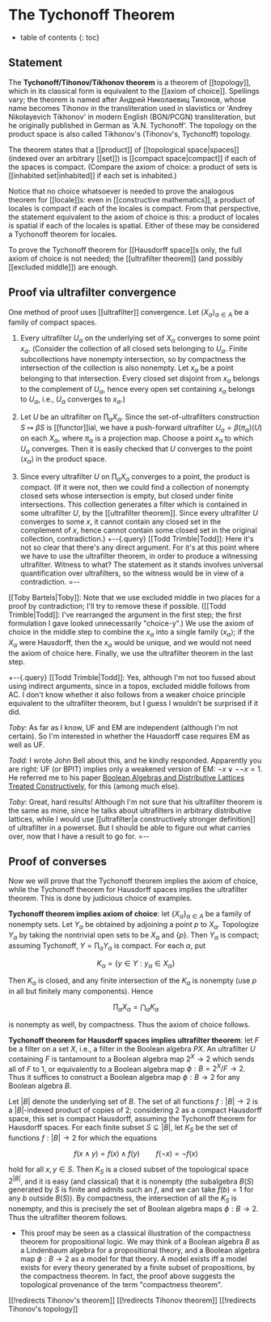 # The Tychonoff Theorem
* table of contents
{: toc}

## Statement 

The **Tychonoff/Tihonov/Tikhonov theorem** is a theorem of [[topology]], which in its classical form is equivalent to the [[axiom of choice]].  Spellings vary; the theorem is named after Андрей Николаевиц Тихонов, whose name becomes Tihonov in the transliteration used in slavistics or 'Andrey Nikolayevich Tikhonov' in modern English (BGN/PCGN) transliteration, 
but he originally published in German as 'A.N. Tychonoff'. The topology on the product space is also called Tikhonov's (Tihonov's, Tychonoff) topology.

The theorem states that a [[product]] of [[topological space|spaces]] (indexed over an arbitrary [[set]]) is [[compact space|compact]] if each of the spaces is compact. (Compare the axiom of choice: a product of sets is [[inhabited set|inhabited]] if each set is inhabited.) 

Notice that no choice whatsoever is needed to prove the analogous theorem for [[locale]]s: even in [[constructive mathematics]], a product of locales is compact if each of the locales is compact.  From that perspective, the statement equivalent to the axiom of choice is this: a product of locales is spatial if each of the locales is spatial.  Either of these may be considered a Tychonoff theorem for locales.

To prove the Tychonoff theorem for [[Hausdorff space]]s only, the full axiom of choice is not needed; the [[ultrafilter theorem]] (and possibly [[excluded middle]]) are enough.


## Proof via ultrafilter convergence 

One method of proof uses [[ultrafilter]] convergence. Let $\langle X_\alpha \rangle_{\alpha \in A}$ be a family of compact spaces. 

1. Every ultrafilter $U_\alpha$ on the underlying set of $X_\alpha$ converges to some point $x_\alpha$. (Consider the collection of all closed sets belonging to $U_\alpha$. Finite subcollections have nonempty intersection, so by compactness the intersection of the collection is also nonempty. Let $x_\alpha$ be a point belonging to that intersection. Every closed set disjoint from $x_\alpha$ belongs to the complement of $U_\alpha$, hence every open set containing $x_\alpha$ belongs to $U_\alpha$, i.e., $U_\alpha$ converges to $x_\alpha$.)

1. Let $U$ be an ultrafilter on $\prod_\alpha X_\alpha$. Since the set-of-ultrafilters construction $S \mapsto \beta S$ is [[functor]]ial, we have a push-forward ultrafilter $U_\alpha = \beta(\pi_\alpha)(U)$ on each $X_\alpha$, where $\pi_\alpha$ is a projection map. Choose a point $x_\alpha$ to which $U_\alpha$ converges. Then it is easily checked that $U$ converges to the point $\langle x_\alpha \rangle$ in the product space.

1. Since every ultrafilter $U$ on $\prod_\alpha X_\alpha$ converges to a point, the product is compact. (If it were not, then we could find a collection of nonempty closed sets whose intersection is empty, but closed under finite intersections. This collection generates a filter which is contained in some ultrafilter $U$, by the [[ultrafilter theorem]]. Since every ultrafilter $U$ converges to some $x$, it cannot contain any closed set in the complement of $x$, hence cannot contain some closed set in the original collection, contradiction.) 
+--{.query}
[[Todd Trimble|Todd]]: Here it's not so clear that there's any direct argument. For it's at this point where we have to use the ultrafilter theorem, in order to produce a witnessing ultrafilter. Witness to what? The statement as it stands involves universal quantification over ultrafilters, so the witness would be in view of a contradiction.
=--
 
[[Toby Bartels|Toby]]: Note that we use excluded middle in two places for a proof by contradiction; I\'ll try to remove these if possible. ([[Todd Trimble|Todd]]: I've rearranged the argument in the first step; the first formulation I gave looked unnecessarily "choice-y".) We use the axiom of choice in the middle step to combine the $x_\alpha$ into a single family $\langle x_\alpha \rangle$; if the $X_\alpha$ were Hausdorff, then the $x_\alpha$ would be unique, and we would not need the axiom of choice here.  Finally, we use the ultrafilter theorem in the last step.

+--{.query} 
[[Todd Trimble|Todd]]: Yes, although I'm not too fussed about using indirect arguments, since in a topos, excluded middle follows from AC. I don't know whether it also follows from a weaker choice principle equivalent to the ultrafilter theorem, but I guess I wouldn't be surprised if it did. 

_Toby_:  As far as I know, UF and EM are independent (although I\'m not certain).  So I\'m interested in whether the Hausdorff case requires EM as well as UF.

_Todd_: I wrote John Bell about this, and he kindly responded. Apparently you are right: UF (or BPIT) implies only a weakened version of EM: $\neg x \vee \neg\neg x = 1$. He referred me to his paper <a href="http://publish.uwo.ca/~jbell/BOOLCON.pdf">Boolean Algebras and Distributive Lattices Treated Constructively</a>, for this (among much else). 

_Toby_:  Great, hard results!  Although I\'m not sure that his ultrafilter theorem is the same as mine, since he talks about ultrafilters in arbitrary distributive lattices, while I would use [[ultrafilter|a constructively stronger definition]] of ultrafilter in a powerset.  But I should be able to figure out what carries over, now that I have a result to go for.
=--


## Proof of converses

Now we will prove that the Tychonoff theorem implies the axiom of choice, while the Tychonoff theorem for Hausdorff spaces implies the ultrafilter theorem.  This is done by judicious choice of examples.

**Tychonoff theorem implies axiom of choice**: let $\{X_\alpha\}_{\alpha \in A}$ be a family of nonempty sets. Let $Y_\alpha$ be obtained by adjoining a point $p$ to $X_\alpha$. Topologize $Y_\alpha$ by taking the nontrivial open sets to be $X_\alpha$ and $\{p\}$. Then $Y_\alpha$ is compact; assuming Tychonoff, $Y = \prod_\alpha Y_\alpha$ is compact. For each $\alpha$, put 

$$K_\alpha = \{y \in Y: y_\alpha \in X_\alpha\}$$ 

Then $K_\alpha$ is closed, and any finite intersection of the $K_\alpha$ is nonempty (use $p$ in all but finitely many components). Hence 

$$\prod_\alpha X_\alpha = \bigcap_\alpha K_\alpha$$ 

is nonempty as well, by compactness. Thus the axiom of choice follows. 

**Tychonoff theorem for Hausdorff spaces implies ultrafilter theorem**: let $F$ be a filter on a set $X$, i.e., a filter in the Boolean algebra $P X$. An ultrafilter $U$ containing $F$ is tantamount to a Boolean algebra map $2^X \to 2$ which sends all of $F$ to 1, or equivalently to a Boolean algebra map $\phi: B = 2^X/F \to 2$. Thus it suffices to construct a Boolean algebra map $\phi: B \to 2$ for any Boolean algebra $B$. 

Let $|B|$ denote the underlying set of $B$. The set of all functions $f: |B| \to 2$ is a $|B|$-indexed product of copies of 2; considering 2 as a compact Hausdorff space, this set is compact Hausdorff, assuming the Tychonoff theorem for Hausdorff spaces. For each finite subset $S \subseteq |B|$, let $K_S$ be the set of functions $f: |B| \to 2$ for which the equations 

$$f(x \wedge y) = f(x) \wedge f(y) \qquad f(\neg x) = \neg f(x)$$ 

hold for all $x, y \in S$. Then $K_S$ is a closed subset of the topological space $2^{|B|}$, and it is easy (and classical) that it is nonempty (the subalgebra $B(S)$ generated by $S$ is finite and admits such an $f$, and we can take $f(b) = 1$ for any $b$ outside $B(S)$). By compactness, the intersection of all the $K_S$ is nonempty, and this is precisely the set of Boolean algebra maps $\phi: B \to 2$. Thus the ultrafilter theorem follows. 

* This proof may be seen as a classical illustration of the compactness theorem for propositional logic. We may think of a Boolean algebra $B$ as a Lindenbaum algebra for a propositional theory, and a Boolean algebra map $\phi: B \to 2$ as a model for that theory. A model exists iff a model exists for every theory generated by a finite subset of propositions, by the compactness theorem. In fact, the proof above suggests the topological provenance of the term "compactness theorem". 

[[!redirects Tihonov's theorem]]
[[!redirects Tihonov theorem]]
[[!redirects Tihonov's topology]]